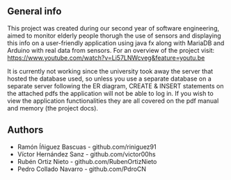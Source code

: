## General info
This project was created during our second year of software engineering, aimed to monitor elderly people thorugh the use of sensors and 
displaying this info on a user-friendly application using java fx along with MariaDB and Arduino with real data from sensors.
For an overview of the project visit: https://www.youtube.com/watch?v=Li57LNWcveg&feature=youtu.be

It is currently not working since the university took away the server that hosted the database used, so unless you use a separate database on a separate server following the ER diagram, CREATE & INSERT statements on the attached pdfs the application will not be able to log in. If you wish to view the application functionalities they are all covered on the pdf manual and memory (the project docs).

## Authors
 * Ramón Íñiguez Bascuas - github.com/riniguez91
 * Víctor Hernández Sanz - github.com/victor00hs
 * Rubén Ortiz Nieto - github.com/RubenOrtizNieto
 * Pedro Collado Navarro - github.com/PdroCN
